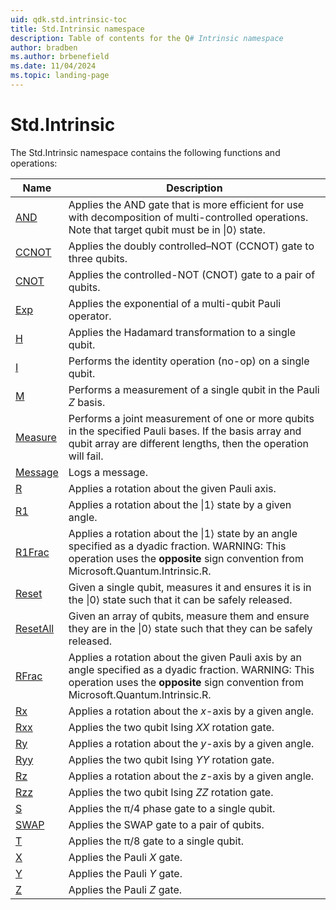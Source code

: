 ```yaml
---
uid: qdk.std.intrinsic-toc
title: Std.Intrinsic namespace
description: Table of contents for the Q# Intrinsic namespace
author: bradben
ms.author: brbenefield
ms.date: 11/04/2024
ms.topic: landing-page
---
```


# Std.Intrinsic

The Std.Intrinsic namespace contains the following functions and operations:


| Name | Description |
|------|-------------|
| [AND](xref:Qdk.Std.Intrinsic.AND) | Applies the AND gate that is more efficient for use with decomposition of multi-controlled operations. Note that target qubit must be in $\|0⟩$ state.  |
| [CCNOT](xref:Qdk.Std.Intrinsic.CCNOT) | Applies the doubly controlled–NOT (CCNOT) gate to three qubits.  |
| [CNOT](xref:Qdk.Std.Intrinsic.CNOT) | Applies the controlled-NOT (CNOT) gate to a pair of qubits.  |
| [Exp](xref:Qdk.Std.Intrinsic.Exp) | Applies the exponential of a multi-qubit Pauli operator.  |
| [H](xref:Qdk.Std.Intrinsic.H) | Applies the Hadamard transformation to a single qubit.  |
| [I](xref:Qdk.Std.Intrinsic.I) | Performs the identity operation (no-op) on a single qubit.  |
| [M](xref:Qdk.Std.Intrinsic.M) | Performs a measurement of a single qubit in the Pauli _Z_ basis.  |
| [Measure](xref:Qdk.Std.Intrinsic.Measure) | Performs a joint measurement of one or more qubits in the specified Pauli bases.  If the basis array and qubit array are different lengths, then the operation will fail.  |
| [Message](xref:Qdk.Std.Intrinsic.Message) | Logs a message.  |
| [R](xref:Qdk.Std.Intrinsic.R) | Applies a rotation about the given Pauli axis.  |
| [R1](xref:Qdk.Std.Intrinsic.R1) | Applies a rotation about the $\|1⟩$ state by a given angle.  |
| [R1Frac](xref:Qdk.Std.Intrinsic.R1Frac) | Applies a rotation about the $\|1⟩$ state by an angle specified as a dyadic fraction.  WARNING: This operation uses the **opposite** sign convention from Microsoft.Quantum.Intrinsic.R.  |
| [Reset](xref:Qdk.Std.Intrinsic.Reset) | Given a single qubit, measures it and ensures it is in the $\|0⟩$ state such that it can be safely released.  |
| [ResetAll](xref:Qdk.Std.Intrinsic.ResetAll) | Given an array of qubits, measure them and ensure they are in the $\|0⟩$ state such that they can be safely released.  |state such that they can be safely released.  |
| [RFrac](xref:Qdk.Std.Intrinsic.RFrac) | Applies a rotation about the given Pauli axis by an angle specified as a dyadic fraction.  WARNING: This operation uses the **opposite** sign convention from Microsoft.Quantum.Intrinsic.R.  |
| [Rx](xref:Qdk.Std.Intrinsic.Rx) | Applies a rotation about the _x_-axis by a given angle.  |
| [Rxx](xref:Qdk.Std.Intrinsic.Rxx) | Applies the two qubit Ising _XX_ rotation gate.  |
| [Ry](xref:Qdk.Std.Intrinsic.Ry) | Applies a rotation about the _y_-axis by a given angle.  |
| [Ryy](xref:Qdk.Std.Intrinsic.Ryy) | Applies the two qubit Ising _YY_ rotation gate.  |
| [Rz](xref:Qdk.Std.Intrinsic.Rz) | Applies a rotation about the _z_-axis by a given angle.  |
| [Rzz](xref:Qdk.Std.Intrinsic.Rzz) | Applies the two qubit Ising _ZZ_ rotation gate.  |
| [S](xref:Qdk.Std.Intrinsic.S) | Applies the π/4 phase gate to a single qubit.  |
| [SWAP](xref:Qdk.Std.Intrinsic.SWAP) | Applies the SWAP gate to a pair of qubits.  |
| [T](xref:Qdk.Std.Intrinsic.T) | Applies the π/8 gate to a single qubit.  |
| [X](xref:Qdk.Std.Intrinsic.X) | Applies the Pauli _X_ gate.  |
| [Y](xref:Qdk.Std.Intrinsic.Y) | Applies the Pauli _Y_ gate.  |
| [Z](xref:Qdk.Std.Intrinsic.Z) | Applies the Pauli _Z_ gate.  |
